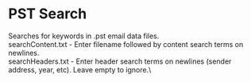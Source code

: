 # PST Search
Searches for keywords in .pst email data files.\
searchContent.txt - Enter filename followed by content search terms on newlines.\
searchHeaders.txt - Enter header search terms on newlines (sender address, year, etc). Leave empty to ignore.\
